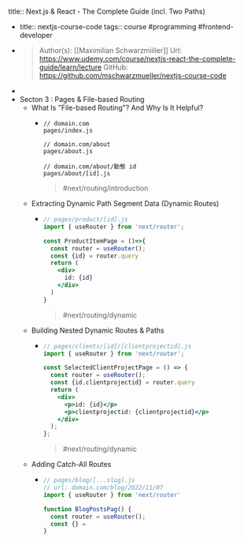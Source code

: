 title:: Next.js & React - The Complete Guide (incl. Two Paths)

- title:: nextjs-course-code
  tags:: course #programming #frontend-developer
- >Author(s): [[Maximilian Schwarzmiiller]]
  Url: https://www.udemy.com/course/nextjs-react-the-complete-guide/learn/lecture
  GitHub: https://github.com/mschwarzmueller/nextjs-course-code
-
- Secton 3 : Pages & File-based Routing
	- What Is "File-based Routing"? And Why Is It Helpful?
		- ```
		  // domain.com
		  pages/index.js
		  
		  // domain.com/about
		  pages/about.js
		  
		  // domain.com/about/動態 id
		  pages/about/[id].js
		  ```
		  >#next/routing/introduction
	- Extracting Dynamic Path Segment Data (Dynamic Routes)
		- ```jsx
		  // pages/product/[id].js
		  import { useRouter } from 'next/router';
		  
		  const ProductItemPage = ()=>{
		    const router = useRouter();
		    const {id} = router.query
		    return (
		      <div>
		      	id: {id}
		      </div>
		    ) 
		  }
		  ```
		  >#next/routing/dynamic
	- Building Nested Dynamic Routes & Paths
		- ```jsx
		  // pages/clients/[id]/[clientprojectid].js
		  import { useRouter } from 'next/router';
		  
		  const SelectedClientProjectPage = () => {
		    const router = useRouter();
		    const {id,clientprojectid} = router.query
		    return (
		      <div>
		        <p>id: {id}</p>
		        <p>clientprojectid: {clientprojectid}</p>
		      </div>
		    );
		  };
		  ```
		  >#next/routing/dynamic
	- Adding Catch-All Routes
		- ```jsx
		  // pages/blog/[...slug].js
		  // url: domain.com/blog/2022/11/07
		  import { useRouter } from 'next/router'
		  
		  function BlogPostsPag() {
		    const router = useRouter();
		    const {} =
		  }
		  ```
